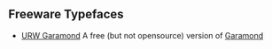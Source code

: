 ## Freeware Typefaces

* [URW Garamond](https://garamond.org/urw/)
 A free (but not opensource) version of [Garamond](https://garamond.org/)



